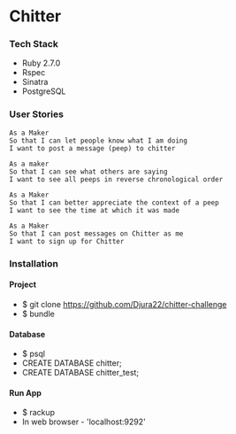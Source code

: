 Chitter
=======

### Tech Stack

* Ruby 2.7.0
* Rspec
* Sinatra
* PostgreSQL

### User Stories

```
As a Maker
So that I can let people know what I am doing  
I want to post a message (peep) to chitter
```
```
As a maker
So that I can see what others are saying  
I want to see all peeps in reverse chronological order
```
```
As a Maker
So that I can better appreciate the context of a peep
I want to see the time at which it was made
```
```
As a Maker
So that I can post messages on Chitter as me
I want to sign up for Chitter
```

### Installation

#### Project

* $ git clone https://github.com/Djura22/chitter-challenge
* $ bundle

#### Database

* $ psql
* CREATE DATABASE chitter;
* CREATE DATABASE chitter_test;

#### Run App

* $ rackup
* In web browser - 'localhost:9292'
